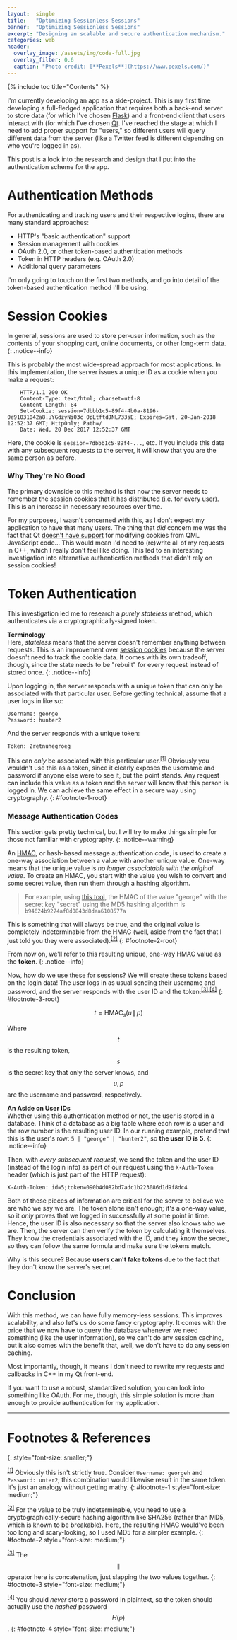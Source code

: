 ```yaml
---
layout:  single
title:   "Optimizing Sessionless Sessions"
banner:  "Optimizing Sessionless Sessions"
excerpt: "Designing an scalable and secure authentication mechanism."
categories: web
header:
  overlay_image: /assets/img/code-full.jpg
  overlay_filter: 0.6
  caption: "Photo credit: [**Pexels**](https://www.pexels.com/)"
---
```



<!-- {::options toc_levels="1..2" /} -->
{% include toc title="Contents" %}


I'm currently developing an app as a side-project. This is my first time developing a full-fledged application that requires both a back-end server to store data (for which I've chosen [Flask](http://flask.pocoo.org/)) and a front-end client that users interact with (for which I've chosen [Qt](https://www.qt.io/). I've reached the stage at which I need to add proper support for "users," so different users will query different data from the server (like a Twitter feed is different depending on who you're logged in as). 

This post is a look into the research and design that I put into the authentication scheme for the app.


# Authentication Methods #
For authenticating and tracking users and their respective logins, there are many standard approaches:

  - HTTP's "basic authentication" support
  - Session management with cookies
  - OAuth 2.0, or other token-based authentication methods 
  - Token in HTTP headers (e.g. OAuth 2.0)
  - Additional query parameters

I'm only going to touch on the first two methods, and go into detail of the token-based authentication method I'll be using. 

# Session Cookies #
In general, sessions are used to store per-user information, such as the contents of your shopping cart, online documents, or other long-term data.
{: .notice--info}

This is probably the most wide-spread approach for most applications. In this implementation, the server issues a unique ID as a cookie when you make a request:

```http
    HTTP/1.1 200 OK
    Content-Type: text/html; charset=utf-8
    Content-Length: 84
    Set-Cookie: session=7dbbb1c5-89f4-4b0a-8196-0e91031042a8.uYGdzyNi03c_0pLtftdJNL733sE; Expires=Sat, 20-Jan-2018 12:52:37 GMT; HttpOnly; Path=/
    Date: Wed, 20 Dec 2017 12:52:37 GMT
```

Here, the cookie is `session=7dbbb1c5-89f4-...`, etc. If you include this data with any subsequent requests to the server, it will know that you are the same person as before. 


### Why They're No Good ###
The primary downside to this method is that now the server needs to remember the session cookies that it has distributed (i.e. for every user). This is an increase in necessary resources over time.

For my purposes, I wasn't concerned with this, as I don't expect my application to have that many users. The thing that _did_ concern me was the fact that Qt [doesn't have support](https://stackoverflow.com/a/15453429) for modifying cookies from QML JavaScript code... This would mean I'd need to (re)write all of my requests in C++, which I really don't feel like doing. This led to an interesting investigation into alternative authentication methods that didn't rely on session cookies!


# Token Authentication #
This investigation led me to research a _purely stateless_ method, which authenticates via a cryptographically-signed token.

**Terminology**  
Here, _stateless_ means that the server doesn't remember anything between requests. This is an improvement over [session cookies](#session-cookies) because the server doesn't need to track the cookie data. It comes with its own tradeoff, though, since the state needs to be "rebuilt" for every request instead of stored once.
{: .notice--info}

Upon logging in, the server responds with a unique token that can only be associated with that particular user. Before getting technical, assume that a user logs in like so:

    Username: george
    Password: hunter2

And the server responds with a unique token:

    Token: 2retnuhegroeg

This can _only_ be associated with this particular user.<sup><a href="#footnote-1">[1]</a></sup> Obviously you wouldn't use this as a token, since it clearly exposes the username and password if anyone else were to see it, but the point stands. Any request can include this value as a token and the server will know that this person is logged in. We can achieve the same effect in a secure way using cryptography.
{: #footnote-1-root}

### Message Authentication Codes ###
This section gets pretty technical, but I will try to make things simple for those not familiar with cryptography.
{: .notice--warning}

An [HMAC](https://en.wikipedia.org/wiki/Hash-based_message_authentication_code), or hash-based message authentication code, is used to create a one-way association between a value with another unique value. One-way means that the unique value is _no longer associatable with the original value_. To create an HMAC, you start with the value you wish to convert and some secret value, then run them through a hashing algorithm.

> For example, using [this tool](https://www.freeformatter.com/hmac-generator.html), the HMAC of the value "george" with the secret key "secret" using the MD5 hashing algorithm is  
> `b94624b9274af8d0843d8dea6108577a`

This is something that will always be true, and the original value is completely indeterminable from the HMAC (well, aside from the fact that I just told you they were associated).<sup><a href="#footnote-2">[2]</a></sup>
{: #footnote-2-root}

From now on, we'll refer to this resulting unique, one-way HMAC value as the **token**.
{: .notice--info}

Now, how do we use these for sessions? We will create these tokens based on the login data! The user logs in as usual sending their username and password, and the server responds with the user ID and the token:<sup><a href="#footnote-3">[3]</a>,<a href="#footnote-4">[4]</a></sup>
{: #footnote-3-root}

$$
  t = \text{HMAC}_{s}\left(u \,\|\, p\right)
$$

Where $$ t $$ is the resulting token, $$ s $$ is the secret key that only the server knows, and $$ u, p $$ are the username and password, respectively.

**An Aside on User IDs**  
Whether using this authentication method or not, the user is stored in a database. Think of a database as a big table where each row is a user and the row number is the resulting user ID. In our running example, pretend that this is the user's row: `5 | "george" | "hunter2"`, so **the user ID is 5**.
{: .notice--info}

Then, with _every subsequent request_, we send the token and the user ID (instead of the login info) as part of our request using the `X-Auth-Token` header (which is just part of the HTTP request):

```http
X-Auth-Token: id=5;token=090b4d082bd7adc1b223086d1d9f8dc4
```

Both of these pieces of information are critical for the server to believe we are who we say we are. The token alone isn't enough; it's a one-way value, so it _only_ proves that we logged in successfully at some point in time. Hence, the user ID is also necessary so that the server also knows _who_ we are. Then, the server can then verify the token by calculating it themselves. They know the credentials associated with the ID, and they know the secret, so they can follow the same formula and make sure the tokens match.

Why is this secure? Because **users can't fake tokens** due to the fact that they don't know the server's secret.

# Conclusion #
With this method, we can have fully memory-less sessions. This improves scalability, and also let's us do some fancy cryptography. It comes with the price that we now have to query the database whenever we need something (like the user information), so we can't do any session caching, but it also comes with the benefit that, well, we don't have to do any session caching.

Most importantly, though, it means I don't need to rewrite my requests and callbacks in C++ in my Qt front-end.

If you want to use a robust, standardized solution, you can look into something like OAuth. For me, though, this simple solution is more than enough to provide authentication for my application.

-------------------------------------------------------------------------------

# Footnotes & References #
{: style="font-size: smaller;"}

<sup><a href="#footnote-1-root">[1]</a></sup>  Obviously this isn't strictly true. Consider `Username: georgeh` and `Password: unter2`; this combination would likewise result in the same token. It's just an analogy without getting mathy.
{: #footnote-1 style="font-size: medium;"}

<sup><a href="#footnote-2-root">[2]</a></sup>  For the value to be truly indeterminable, you need to use a cryptographically-secure hashing algorithm like SHA256 (rather than MD5, which is known to be breakable). Here, the resulting HMAC would've been too long and scary-looking, so I used MD5 for a simpler example.
{: #footnote-2 style="font-size: medium;"}

<sup><a href="#footnote-3-root">[3]</a></sup>  The $$ \| $$ operator here is concatenation, just slapping the two values together.
{: #footnote-3 style="font-size: medium;"}

<sup><a href="#footnote-3-root">[4]</a></sup>  You should _never_ store a password in plaintext, so the token should actually use the _hashed_ password $$ H(p) $$.
{: #footnote-4 style="font-size: medium;"}
